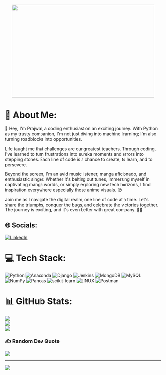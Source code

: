 <p align="center">
  <img width="460" height="300" src="https://media.tenor.com/rE7Ehf7xMkAAAAAC/silver-wolf-bronya.gif">
</p>
<!-- ![silver-wolf-bronya](https://github.com/PrajwalRaut8/PrajwalRaut8/assets/143160391/84933ff2-509f-40be-ac80-3574e7d17dae) -->

# 💫 About Me:
👋 Hey, I'm Prajwal, a coding enthusiast on an exciting journey. With Python as my trusty companion, I'm not just diving into machine learning; I'm also turning roadblocks into opportunities.

Life taught me that challenges are our greatest teachers. Through coding, I've learned to turn frustrations into eureka moments and errors into stepping stones. Each line of code is a chance to create, to learn, and to persevere.

Beyond the screen, I'm an avid music listener, manga aficionado, and enthusiastic singer. Whether it's belting out tunes, immersing myself in captivating manga worlds, or simply exploring new tech horizons, I find inspiration everywhere especially those anime visuals. :kissing_closed_eyes:

Join me as I navigate the digital realm, one line of code at a time. Let's share the triumphs, conquer the bugs, and celebrate the victories together. The journey is exciting, and it's even better with great company. 🌟🚀


## 🌐 Socials:
[![LinkedIn](https://img.shields.io/badge/LinkedIn-%230077B5.svg?logo=linkedin&logoColor=white)](https://linkedin.com/in/https://www.linkedin.com/in/prajwal-raut8/) 

# 💻 Tech Stack:
![Python](https://img.shields.io/badge/python-3670A0?style=plastic&logo=python&logoColor=ffdd54) ![Anaconda](https://img.shields.io/badge/Anaconda-%2344A833.svg?style=plastic&logo=anaconda&logoColor=white) ![Django](https://img.shields.io/badge/django-%23092E20.svg?style=plastic&logo=django&logoColor=white) ![Jenkins](https://img.shields.io/badge/jenkins-%232C5263.svg?style=plastic&logo=jenkins&logoColor=white) ![MongoDB](https://img.shields.io/badge/MongoDB-%234ea94b.svg?style=plastic&logo=mongodb&logoColor=white) ![MySQL](https://img.shields.io/badge/mysql-%2300f.svg?style=plastic&logo=mysql&logoColor=white) ![NumPy](https://img.shields.io/badge/numpy-%23013243.svg?style=plastic&logo=numpy&logoColor=white) ![Pandas](https://img.shields.io/badge/pandas-%23150458.svg?style=plastic&logo=pandas&logoColor=white) ![scikit-learn](https://img.shields.io/badge/scikit--learn-%23F7931E.svg?style=plastic&logo=scikit-learn&logoColor=white) ![LINUX](https://img.shields.io/badge/Linux-FCC624?style=plastic&logo=linux&logoColor=black) ![Postman](https://img.shields.io/badge/Postman-FF6C37?style=plastic&logo=postman&logoColor=white)
# 📊 GitHub Stats:
![](https://github-readme-stats.vercel.app/api?username=PrajwalRaut8&theme=dark&hide_border=false&include_all_commits=true&count_private=false)<br/>
![](https://github-readme-streak-stats.herokuapp.com/?user=PrajwalRaut8&theme=dark&hide_border=false)<br/>
![](https://github-readme-stats.vercel.app/api/top-langs/?username=PrajwalRaut8&theme=dark&hide_border=false&include_all_commits=true&count_private=false&layout=compact)

### ✍️ Random Dev Quote
![](https://quotes-github-readme.vercel.app/api?type=vetical&theme=radical)

---
[![](https://visitcount.itsvg.in/api?id=PrajwalRaut8&icon=0&color=2)](https://visitcount.itsvg.in)

<!-- Proudly created with GPRM ( https://gprm.itsvg.in ) -->
